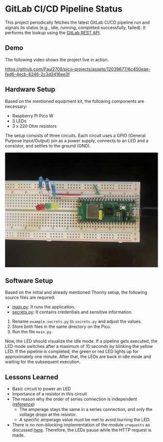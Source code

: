 # GitLab CI/CD Pipeline Status

This project periodically fetches the latest GitLab CI/CD pipeline run and signals its status (e.g., idle, running, completed successfully, failed).
It performs the lookup using the [GitLab REST API](https://docs.gitlab.com/ee/api/pipelines.html#get-the-latest-pipeline).

## Demo

The following video shows the project live in action.

https://github.com/Paul2708/pico-projects/assets/12039677/6c450eae-fed6-4ecb-8246-2c3d2416ee3f

## Hardware Setup

Based on the mentioned equipment kit, the following components are necessary:

- Raspberry Pi Pico W
- 3 LEDs
- 3 x 220 Ohm resistors

The setup consists of three circuits.
Each circuit uses a GPIO (General Purpose Input/Output) pin as a power supply, connects to an LED and a consistor, and settles to the ground (GND).

![Breadboard Setup](./media/setup.jpg "Breadboard Setup")

## Software Setup

Based on the initial and already mentioned Thonny setup, the following source files are required:

- [main.py](./code/main.py): It runs the application.
- [secrets.py](./code/example.secrets.py): It contains credentials and sensitive information.

1. Rename `example.secrets.py` to `secrets.py` and adjust the values.
2. Store both files in the same directory on the Pico.
3. Run the file `main.py`.

Now, the LED should visualize the idle mode. 
If a pipeline gets executed, the LED mode switches after a maximum of 10 seconds by blinking the yellow LED.
If the pipeline is completed, the green or red LED lights up for approximately one minute.
After that, the LEDs are back in idle mode and waiting for the subsequent execution.

## Lessons Learned
- Basic circuit to power an LED
- Importance of a resistor in this circuit
- The reason why the order of series connection is independent ([reference](https://www.youtube.com/watch?v=NUKD9qESO58))
  - The amperage stays the same in a series connection, and only the voltage drops at the resistor.
  - A specific amperage value must be met to avoid burning the LED.
- There is no non-blocking implementation of the module `urequests` as discussed [here](https://github.com/micropython/micropython-lib/issues/550).
Therefore, the LEDs pause while the HTTP request is made.
